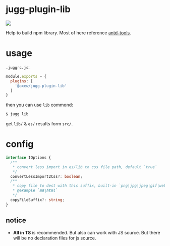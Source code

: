 # jugg-plugin-lib

[![](https://img.shields.io/npm/v/@axew/jugg-plugin-lib.svg?style=flat)](https://github.com/daief/jugg/tree/master/packages/jugg-plugin-lib)

Help to build npm library.
Most of here reference [antd-tools](http://github.com/ant-design/antd-tools).

# usage

`.juggrc.js`:

```js
module.exports = {
  plugins: [
    '@axew/jugg-plugin-lib'
  ]
}
```

then you can use `lib` commond:

```bash
$ jugg lib
```

get `lib/` & `es/` results form `src/`.

# config

```ts
interface IOptions {
  /**
   * convert less import in es/lib to css file path, default `true`
   */
  convertLessImport2Css?: boolean;
  /**
   * copy file to dest with this suffix, built-in `png|jpg|jpeg|gif|webp|svg|mp4|webm|ogg|mp3|wav|flac|aac|woff|woff2|eot|ttf|otf`
   * @example `md|html`
   */
  copyFileSuffix?: string;
}

```

## notice

- **All in TS** is recommended. But also can work with JS source. But there will be no declaration files for js source.